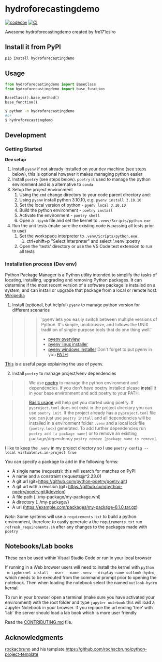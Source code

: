 # hydroforecastingdemo

[![codecov](https://codecov.io/gh/fre171csiro/hydroforecastingdemo/branch/main/graph/badge.svg?token=hydroforecastingdemo_token_here)](https://codecov.io/gh/fre171csiro/hydroforecastingdemo)
[![CI](https://github.com/fre171csiro/hydroforecastingdemo/actions/workflows/main.yml/badge.svg)](https://github.com/fre171csiro/hydroforecastingdemo/actions/workflows/main.yml)

Awesome hydroforecastingdemo created by fre171csiro

## Install it from PyPI

```bash
pip install hydroforecastingdemo
```

## Usage

```py
from hydroforecastingdemo import BaseClass
from hydroforecastingdemo import base_function

BaseClass().base_method()
base_function()
```

```bash
$ python -m hydroforecastingdemo
#or
$ hydroforecastingdemo
```

## Development
### Getting Started
**Dev setup**
1. Install `pyenv` if not already installed on your dev machine (see steps below), this is optional however it makes managing python easier
1. Install `poetry` (see steps below).  `poetry` is used to manage the python environment and is a alternative to `conda`
1. Setup the project environment
    1. Using the `cmd` change directory to your code parent directory and:
    1. Using `pyenv` install python 3.10.10, e.g. `pyenv install 3.10.10`
    1. Set the local version of python - `pyenv local 3.10.10`
    1. Build the python environment - `poetry install`
    1. Activate the environment - `poetry shell`
    1. Open a `.ipynb` file and set the kernel to `.venv/Scripts/python.exe`
1. Run the unit tests (make sure the existing code is passing all tests prior to use)
    1. Set the workspace interpreter to `.venv/Scripts/python.exe`
        1. ctrl+shift+p "Select Interpreter" and select '.venv':poetry
    1. Open the 'tests' directory or use the VS Code test extension to run all tests

### Installation process (Dev env)

Python Package Manager is a Python utility intended to simplify the tasks of locating, installing, upgrading and removing Python packages. It can determine if the most recent version of a software package is installed on a system, and can install or upgrade that package from a local or remote host. [Wikipedia](https://en.wikipedia.org/wiki/Python_Package_Manager)

1. Install (optional, but helpful) `pyenv` to manage python version for different scenarios
>>>'pyenv lets you easily switch between multiple versions of Python. It's simple, unobtrusive, and follows the UNIX tradition of single-purpose tools that do one thing well.'
>>>- [pyenv overview](https://github.com/pyenv/pyenv#getting-pyenv)
>>>- [pyenv linux installer](https://github.com/pyenv/pyenv-installer)
>>>- [pyenv windows installer](https://github.com/pyenv-win/pyenv-win) Don't forget to put pyenv in you [PATH](https://github.com/pyenv-win/pyenv-win/blob/master/docs/installation.md#add-system-settings)

[This](https://blog.teclado.com/how-to-use-pyenv-manage-python-versions/) is a useful page explaining the use of pyenv. 

2. Install `poetry` to manage project/venv dependencies
>>We use [poetry](https://python-poetry.org/docs/) to manage the python environment and dependencies.  If you don't have poetry installed please [install](https://python-poetry.org/docs/#installing-with-the-official-installer) it in your base environment and add poetry to your PATH.

>>[Basic usage](https://python-poetry.org/docs/basic-usage/) will help get you started using poetry.  If `pyproject.toml` does not exist in the project directory you can use `poetry init`.  If the project already has a `pyproject.toml` file you can just use `poetry install` and all dependencies will be installed in a environment folder `.venv` and a local lock file (`poetry.lock`) generated.  To add further dependencies run `poetry add [a package name]` or to remove an existing package/dependency `postry remove [package name to remove]`.

I like to keep the `.venv` in my project directory so I use `poetry config --local virtualenvs.in-project true`

You can specify a package to add in the following forms:
  - A single name (requests): this will search for matches on PyPI
  - A name and a constraint (requests@^2.23.0)
  - A git url (git+https://github.com/python-poetry/poetry.git)
  - A git url with a revision (git+https://github.com/python-poetry/poetry.git#develop)
  - A file path (../my-package/my-package.whl)
  - A directory (../my-package/)
  - A url (https://example.com/packages/my-package-0.1.0.tar.gz)

*Note*: Some systems will use a `requirements.txt` to build a python environment, therefore to easily generate a the `requirements.txt` run `refresh_requirements.sh` after any changes to the packages made with `poetry`

## Notebooks/Lab books
These can be used within Visual Studio Code or run in your local browser

If running in a Web browser users will need to install the kernel with `python -m ipykernel install --user --name .venv --display-name outlook-hydro`, which needs to be executed from the command prompt prior to opening the notebook.  Then when loading the notebook select the named `outlook-hydro` kernal.

To run in your browser open a terminal (make sure you have activated your environment) with the root folder and type `jupyter notebook` this will load a Jupyter Notebook in your browser. If you replace the url ending 'tree' with 'lab' the server should load a lab book which is more user friendly 

Read the [CONTRIBUTING.md](CONTRIBUTING.md) file.

## Acknowledgments
[rockacbruno](https://github.com/rochacbruno) and his template https://github.com/rochacbruno/python-project-template
